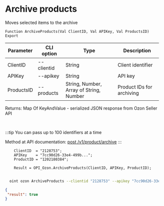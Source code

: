 ﻿---
sidebar_position: 12
---

# Archive products
 Moves selected items to the archive



`Function ArchiveProducts(Val ClientID, Val APIKey, Val ProductsID) Export`

  | Parameter | CLI option | Type | Description |
  |-|-|-|-|
  | ClientID | --clientid | String | Client identifier |
  | APIKey | --apikey | String | API key |
  | ProductsID | --products | String, Number, Array of String, Number | Product IDs for archiving |

  
  Returns:  Map Of KeyAndValue - serialized JSON response from Ozon Seller API

<br/>

:::tip
You can pass up to 100 identifiers at a time

 Method at API documentation: [post /v1/product/archive](https://docs.ozon.ru/api/seller/#operation/ProductAPI_ProductArchive)
:::
<br/>


```bsl title="Code example"
    ClientID  = "2128753";
    APIKey    = "7cc90d26-33e4-499b...";
    ProductID = "1202180384";

    Result = OPI_Ozon.ArchiveProducts(ClientID, APIKey, ProductID);
```



```sh title="CLI command example"
    
  oint ozon ArchiveProducts --clientid "2128753" --apikey "7cc90d26-33e4-499b..." --products %products%

```

```json title="Result"
{
 "result": true
}
```
